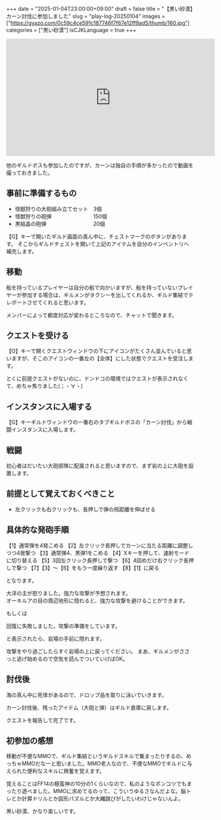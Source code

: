 +++
date = "2025-01-04T23:00:00+09:00"
draft = false
title = "【黒い砂漠】カーン討伐に参加しました"
slug = "play-log-20250104"
images = ["https://gyazo.com/0c59c4ce591c187746f7f67e12ff9ad5/thumb/160.jpg"]
categories = ["黒い砂漠"]
isCJKLanguage = true
+++

<iframe width="560" height="315" src="https://www.youtube.com/embed/NujSWi0N6Jw?si=0yZL6o0XpTy2yUvS" title="YouTube video player" frameborder="0" allow="accelerometer; autoplay; clipboard-write; encrypted-media; gyroscope; picture-in-picture; web-share" referrerpolicy="strict-origin-when-cross-origin" allowfullscreen></iframe>

他のギルドボスも参加したのですが、カーンは独自の手順が多かったので動画を撮っておきました。


## 事前に準備するもの
- 怪獣狩りの大砲組み立てセット　3個
- 怪獣狩りの砲弾　　　　　　　　150個
- 黒結晶の砲弾　　　　　　　　　20個


【G】キーで開いたギルド画面の真ん中に、チェストマークのボタンがあります。
そこからギルドチェストを開いて上記のアイテムを自分のインベントリへ補充します。



## 移動
船を持っているプレイヤーは自分の船で向かいますが、船を持っていないプレイヤーが参加する場合は、ギルメンがタクシーを出してくれるか、ギルド集結でテレポートさせてくれると思います。

メンバーによって都度対応が変わるところなので、チャットで聞きます。


## クエストを受ける
【O】キーで開くクエストウィンドウの下にアイコンがたくさん並んでいると思いますが、そこのアイコンの一番左の【全体】にした状態でクエストを受注します。

とくに前提クエストがないのに、ドンドコの環境ではクエストが表示されなくて、めちゃ焦りました(；・∀・)


## インスタンスに入場する
【G】キーギルドウィンドウの一番右のタブギルドボスの「カーン討伐」から戦闘インスタンスに入場します。


## 戦闘
初心者はだいたい大砲部隊に配属されると思いますので、まず岩の上に大砲を設置します。


## 前提として覚えておくべきこと
- 左クリックも右クリックも、長押しで弾の飛距離を伸ばせる


## 具体的な発砲手順

【1】通常弾を4発こめる
【2】左クリック長押しでカーンに当たる距離に調整しつつ4発撃つ
【3】通常弾4、黒弾1をこめる
【4】Xキーを押して、速射モードに切り替える
【5】3回左クリック長押しで撃つ
【6】4回めだけ右クリック長押しで撃つ
【7】【3】～【6】をもう一度繰り返す
【8】【1】に戻る

となります。


<p class="red">大洋の主が怒りました。強力な攻撃が予想されます。<br>
オーキルアの目の周辺地形に隠れると、強力な攻撃を避けることができます。</p>

もしくは


<p class="red">回復に失敗しました。攻撃の準備をしています。</p>

と表示されたら、岩場の手前に隠れます。


攻撃をやり過ごしたらすぐ岩場の上に戻ってください。
まあ、ギルメンがささっと逃げ始めるので空気を読んでついていけばOK。



## 討伐後
海の真ん中に死体があるので、ドロップ品を取りに泳いでいきます。

カーン討伐後、残ったアイテム（大砲と弾）はギルド倉庫に戻します。

クエストを報告して完了です。



## 初参加の感想
移動が不便なMMOで、ギルド集結というギルドスキルで集まったりするの、めっちゃMMOだなーと思いました。MMO老人なので、不便なMMOでギルドに与えられた便利なスキルに興奮を覚えます。

覚えることはFF14の極蛮神の10分の1くらいなので、私のようなポンコツでもまったり遊べました。MMOに求めてるのって、こういうゆるさなんだよな。脳トレとか計算ドリルとか図形パズルとか大縄跳びがしたいわけじゃないんよ。

黒い砂漠、かなり楽しいです。